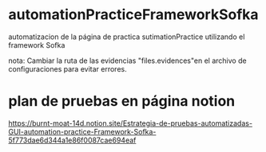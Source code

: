 # automationPracticeFrameworkSofka
automatizacion de la página de practica sutimationPractice utilizando el framework Sofka

nota: Cambiar la ruta de las evidencias "files.evidences"en el archivo de configuraciones para evitar errores.

# plan de pruebas en página notion

https://burnt-moat-14d.notion.site/Estrategia-de-pruebas-automatizadas-GUI-automation-practice-Framework-Sofka-5f773dae6d344a1e86f0087cae694eaf

